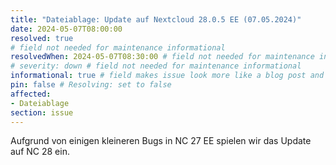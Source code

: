 ```yaml
---
title: "Dateiablage: Update auf Nextcloud 28.0.5 EE (07.05.2024)"
date: 2024-05-07T08:00:00
resolved: true
# field not needed for maintenance informational
resolvedWhen: 2024-05-07T08:30:00 # field not needed for maintenance informational
# severity: down # field not needed for maintenance informational
informational: true # field makes issue look more like a blog post and removes any references to downtime length
pin: false # Resolving: set to false
affected:
- Dateiablage
section: issue
---
```


Aufgrund von einigen kleineren Bugs in NC 27 EE spielen wir das Update auf NC 28 ein.

